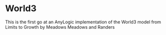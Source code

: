 # World3
This is the first go at an AnyLogic implementation of the World3 model from Limits to Growth by Meadows Meadows and Randers
